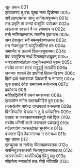 सूत उवाच	001  
एलापत्रस्य तु वचः श्रुत्वा नागा द्विजोत्तम	001a  
सर्वे प्रहृष्टमनसः साधु साध्वित्यपूजयन्	001c  
ततः प्रभृति तां कन्यां वासुकिः पर्यरक्षत	002a  
जरत्कारुं स्वसारं वै परं हर्षमवाप च	002c  
ततो नातिमहान्कालः समतीत इवाभवत्	003a  
अथ देवासुराः सर्वे ममन्थुर्वरुणालयम्	003c  
तत्र नेत्रमभून्नागो वासुकिर्बलिनां वरः	004a  
समाप्यैव च तत्कर्म पितामहमुपागमन्	004c  
देवा वासुकिना सार्धं पितामहमथाब्रुवन्	005a  
भगवञ्शापभीतोऽयं वासुकिस्तप्यते भृशम्	005c  
तस्येदं मानसं शल्यं समुद्धर्तुं त्वमर्हसि	006a  
जनन्याः शापजं देव ज्ञातीनां हितकाङ्क्षिणः	006c  
हितो ह्ययं सदास्माकं प्रियकारी च नागराट्	007a  
कुरु प्रसादं देवेश शमयास्य मनोज्वरम्	007c  
ब्रह्मोवाच	008  
मयैवैतद्वितीर्णं वै वचनं मनसामराः	008a  
एलापत्रेण नागेन यदस्याभिहितं पुरा	008c  
तत्करोत्वेष नागेन्द्रः प्राप्तकालं वचस्तथा	009a  
विनशिष्यन्ति ये पापा न तु ये धर्मचारिणः	009c  
उत्पन्नः स जरत्कारुस्तपस्युग्रे रतो द्विजः	010a  
तस्यैष भगिनीं काले जरत्कारुं प्रयच्छतु	010c  
यदेलापत्रेण वचस्तदोक्तं भुजगेन ह	011a  
पन्नगानां हितं देवास्तत्तथा न तदन्यथा	011c  
सूत उवाच	012  
एतच्छ्रुत्वा स नागेन्द्रः पितामहवचस्तदा	012a  
सर्पान्बहूञ्जरत्कारौ नित्ययुक्तान्समादधत्	012c  
जरत्कारुर्यदा भार्यामिच्छेद्वरयितुं प्रभुः	013a  
शीघ्रमेत्य ममाख्येयं तन्नः श्रेयो भविष्यति	013c  
